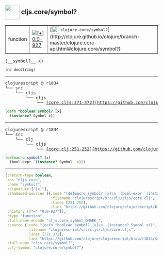 ## <img width="48px" valign="middle" src="http://i.imgur.com/Hi20huC.png"> cljs.core/symbol?

 <table border="1">
<tr>
<td>function</td>
<td><a href="https://github.com/cljsinfo/api-refs/tree/0.0-927"><img valign="middle" alt="[+] 0.0-927" src="https://img.shields.io/badge/+-0.0--927-lightgrey.svg"></a> </td>
<td>
[<img height="24px" valign="middle" src="http://i.imgur.com/1GjPKvB.png"> <samp>clojure.core/symbol?</samp>](http://clojure.github.io/clojure/branch-master/clojure.core-api.html#clojure.core/symbol?)
</td>
</tr>
</table>

 <samp>
(__symbol?__ x)<br>
</samp>

```
(no docstring)
```

---

 <pre>
clojurescript @ r1834
└── src
    └── cljs
        └── cljs
            └── <ins>[core.cljs:371-372](https://github.com/clojure/clojurescript/blob/r1834/src/cljs/cljs/core.cljs#L371-L372)</ins>
</pre>

```clj
(defn ^boolean symbol? [x]
  (instance? Symbol x))
```


---

 <pre>
clojurescript @ r1834
└── src
    └── clj
        └── cljs
            └── <ins>[core.clj:251-252](https://github.com/clojure/clojurescript/blob/r1834/src/clj/cljs/core.clj#L251-L252)</ins>
</pre>

```clj
(defmacro symbol? [x]
  (bool-expr `(instance? Symbol ~x)))
```

---

```clj
{:return-type boolean,
 :ns "cljs.core",
 :name "symbol?",
 :signature ["[x]"],
 :shadowed-sources ({:code "(defmacro symbol? [x]\n  (bool-expr `(instance? Symbol ~x)))",
                     :filename "clojurescript/src/clj/cljs/core.clj",
                     :lines [251 252],
                     :link "https://github.com/clojure/clojurescript/blob/r1834/src/clj/cljs/core.clj#L251-L252"}),
 :history [["+" "0.0-927"]],
 :type "function",
 :full-name-encode "cljs.core_symbol_QMARK_",
 :source {:code "(defn ^boolean symbol? [x]\n  (instance? Symbol x))",
          :filename "clojurescript/src/cljs/cljs/core.cljs",
          :lines [371 372],
          :link "https://github.com/clojure/clojurescript/blob/r1834/src/cljs/cljs/core.cljs#L371-L372"},
 :full-name "cljs.core/symbol?",
 :clj-symbol "clojure.core/symbol?"}

```
